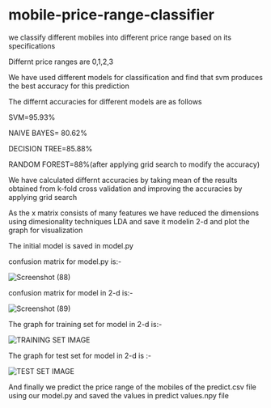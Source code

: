 # mobile-price-range-classifier

we classify different mobiles into different price range based on its specifications


Differnt price ranges are 0,1,2,3


We have used different models for classification and find that svm produces the best accuracy for this prediction 


The differnt accuracies for different models are as follows

SVM=95.93%

NAIVE BAYES= 80.62%

DECISION TREE=85.88%


RANDOM FOREST=88%(after applying grid search to modify the accuracy)

We have calculated differnt accuracies by taking mean of the results obtained from k-fold cross validation and improving the accuracies by applying grid search

As the x matrix consists of many features we have reduced the  dimensions using dimesionality techniques LDA and save it modelin 2-d and plot the graph for visualization

The initial model is saved in model.py

confusion matrix for model.py is:-

![Screenshot (88)](https://user-images.githubusercontent.com/49706281/68924163-19616400-07a6-11ea-9392-e7592fcd8c77.png)


confusion matrix for model in 2-d is:-

![Screenshot (89)](https://user-images.githubusercontent.com/49706281/68924403-c6d47780-07a6-11ea-986f-713de3941269.png)

The graph for training set for model in 2-d is:-

![TRAINING SET IMAGE](https://user-images.githubusercontent.com/49706281/68924555-1fa41000-07a7-11ea-8c1c-20225dbe2a9b.png)


The graph for test set for model in 2-d is :-

![TEST SET IMAGE](https://user-images.githubusercontent.com/49706281/68924659-54b06280-07a7-11ea-974e-eed1d5f4c593.png)

And finally we predict the price range of the mobiles of the predict.csv file   using our model.py and saved the values  in predict values.npy file 
